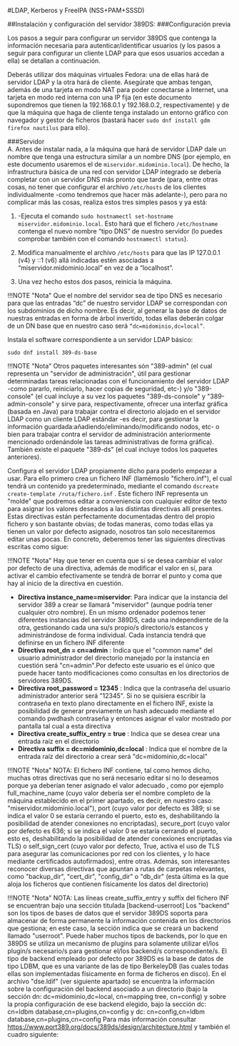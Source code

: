 #LDAP, Kerberos y FreeIPA (NSS+PAM+SSSD)

##Instalación y configuración del servidor 389DS:
###Configuración previa

Los pasos a seguir para configurar un servidor 389DS que contenga la información necesaria para autenticar/identificar usuarios (y los pasos a seguir para configurar un cliente LDAP para que esos usuarios accedan a ella) se detallan a continuación.

Deberás utilizar dos máquinas virtuales Fedora: una de ellas hará de servidor LDAP y la otra hará de cliente. Asegúrate que ambas tengan, además de una tarjeta en modo NAT para poder conectarse a Internet, una tarjeta en modo red interna con una IP fija (en este documento supondremos que tienen la 192.168.0.1 y 192.168.0.2, respectivamente) y de que la máquina que haga de cliente tenga instalado un entorno gráfico con navegador y gestor de ficheros (bastará hacer `sudo dnf install gdm firefox nautilus` para ello).

###Servidor    
A.  Antes de instalar nada, a la máquina que hará de servidor LDAP dale un nombre que tenga una estructura similar a un nombre DNS (por ejemplo, en este documento usaremos el de `miservidor.midominio.local`). De hecho, la infrastructura básica de una red con servidor LDAP integrado se debería completar con un servidor DNS más pronto que tarde (para, entre otras cosas, no tener que configurar el archivo `/etc/hosts` de los clientes individualmente -como tendremos que hacer más adelante-), pero para no complicar más las cosas, realiza estos tres simples pasos y ya está:

1. -Ejecuta el comando `sudo hostnamectl set-hostname miservidor.midominio.local`. Esto hará que el fichero `/etc/hostname` contenga el nuevo nombre “tipo DNS” de nuestro servidor (lo puedes comprobar también con el comando `hostnamectl status`).
    
2. Modifica manualmente el archivo `/etc/hosts` para que las IP 127.0.0.1 (v4) y ::1 (v6) allá indicadas estén asociadas a “miservidor.midominio.local” en vez de a “localhost”.

3. Una vez hecho estos dos pasos, reinicia la máquina.

!!!NOTE "Nota"
    Que el nombre del servidor sea de tipo DNS es necesario para que las entradas “dc” de nuestro servidor LDAP se correspondan con los subdominios de dicho nombre. Es decir, al generar la base de datos de nuestras entradas en forma de árbol invertido, todas ellas deberán colgar de un DN base que en nuestro caso será `“dc=midominio,dc=local”`.

Instala el software correspondiente a un servidor LDAP básico: 
```
sudo dnf install 389-ds-base
```

!!!NOTE "Nota"
    Otros paquetes interesantes són "389-admin" (el cual representa un "servidor de administración", útil para gestionar determinadas tareas relacionadas con el funcionamiento del servidor LDAP -como pararlo, reiniciarlo, hacer copias de seguridad, etc-) y/o "389-console" (el cual incluye a su vez los paquetes "389-ds-console" y "389-admin-console" y sirve para, respectivamente, ofrecer una interfaz gráfica (basada en Java) para trabajar contra el directorio alojado en el servidor LDAP como un cliente LDAP estándar -es decir, para gestionar la información guardada:añadiendo/eliminando/modificando nodos, etc- o bien para trabajar contra el servidor de administración anteriormente mencionado ordenándole las tareas administrativas de forma gráfica). También existe el paquete "389-ds" (el cual incluye todos los paquetes anteriores).

Configura el servidor LDAP propiamente dicho para poderlo empezar a usar. Para ello primero crea un fichero INF (llamémoslo "fichero.inf"), el cual tendrá un contenido ya predeterminado, mediante el comando `dscreate create-template /ruta/fichero.inf` . Este fichero INF representa un "molde" que podremos editar a conveniencia con cualquier editor de texto para asignar los valores deseados a las distintas directivas allí presentes. Estas directivas están perfectamente documentadas dentro del propio fichero y son bastante obvias; de todas maneras, como todas ellas ya tienen un valor por defecto asignado, nosotros tan solo necesitaremos editar unas pocas. En concreto, deberemos tener las siguientes directivas escritas como sigue:

!!!NOTE "Nota"
    Hay que tener en cuenta que si se desea cambiar el valor por defecto de una directiva, además de modificar el valor en sí, para activar el cambio efectivamente se tendrá de borrar el punto y coma que hay al inicio de la directiva en cuestión.

-  **Directiva instance_name=miservidor**: Para indicar que la instancia del servidor 389 a crear se llamará "miservidor" (aunque podría tener cualquier otro nombre). En un mismo ordenador podemos tener diferentes instancias del servidor 389DS, cada una independiente de la otra, gestionando cada una su/s propio/s directorio/s estancos y administrándose de forma individual. Cada instancia tendrá que definirse en un fichero INF diferente
-  **Directiva root_dn = cn=admin** : Indica que el "common name" del usuario administrador del directorio manejado por la instancia en cuestión será "cn=admin".Por defecto este usuario es el único que puede hacer tanto modificaciones como consultas en los directorios de servidores 389DS.
-  **Directiva root_password = 12345** : Indica que la contraseña del usuario administrador anterior será "12345". Si no se quisiera escribir la contraseña en texto plano directamente en el fichero INF, existe la posibilidad de generar previamente un hash adecuado mediante el comando pwdhash contraseña
y entonces asignar el valor mostrado por pantalla tal cual a esta directiva
-  **Directiva create_suffix_entry = true** : Indica que se desea crear una entrada raíz en el directorio 
-  **Directiva suffix = dc=midominio,dc=local** : Indica que el nombre de la entrada raíz del directorio a crear será "dc=midominio,dc=local"

!!!NOTE "Nota"
    NOTA: El fichero INF contiene, tal como hemos dicho, muchas otras directivas que no será necesario editar si no lo deseamos porque ya deberían tener asignado el valor adecuado , como por ejemplo full_machine_name (cuyo valor debería ser el nombre completo de la máquina establecido en el primer apartado, es decir, en nuestro caso: "miservidor.midominio.local"), port (cuyo valor por defecto es 389; si se indica el valor 0 se estaría cerrando el puerto, esto es, deshabilitando la posibilidad de atender conexiones no encriptadas), secure_port (cuyo valor por defecto es 636; si se indica el valor 0 se estaría cerrando el puerto, esto es, deshabilitando la posibilidad de atender conexiones encriptadas via TLS) o self_sign_cert (cuyo valor por defecto, True, activa el uso de TLS para asegurar las comunicaciones por red con los clientes, y lo hace mediante certificados autofirmados), entre otras. Además, son interesantes reconocer diversas directivas que apuntan a rutas de carpetas relevantes, como "backup_dir", "cert_dir", "config_dir" o "db_dir" (esta última es la que aloja los ficheros que contienen físicamente los datos del directorio)

!!!NOTE "Nota"
    NOTA: Las líneas create_suffix_entry y suffix del fichero INF se encuentran bajo una sección titulada [backend-userroot]
Los "backend" son los tipos de bases de datos que el servidor 389DS soporta para almacenar de forma permanente la
información contenida en los directorios que gestiona; en este caso, la sección indica que se creará un backend llamado
"userroot". Puede haber muchos tipos de backends, por lo que en 389DS se utiliza un mecanismo de plugins para solamente
utilizar el/los plugin/s necesario/s para gestionar el/los backend/s correspondiente/s. El tipo de backend empleado por
defecto por 389DS es la base de datos de tipo LDBM, que es una variante de las de tipo BerkeleyDB (las cuales todas ellas
son implementadas físicamente en forma de ficheros en disco). En el archivo "dse.ldif" (ver siguiente apartado) se
encuentra la información sobre la configuración del backend asociado a un directorio (bajo la sección dn:
dc=midominio,dc=local, cn=mapping tree, cn=config) y sobre la propia configuración de ese backend elegido, bajo la
sección dc: cn=ldbm database,cn=plugins,cn=config y dc: cn=config,cn=ldbm database,cn=plugins,cn=config Para más
información consultar https://www.port389.org/docs/389ds/design/architecture.html y también el cuadro siguiente: